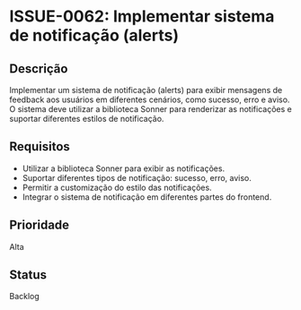 # ISSUE-0062: Implementar sistema de notificação (alerts)

## Descrição

Implementar um sistema de notificação (alerts) para exibir mensagens de feedback aos usuários em diferentes cenários, como sucesso, erro e aviso. O sistema deve utilizar a biblioteca Sonner para renderizar as notificações e suportar diferentes estilos de notificação.

## Requisitos

- Utilizar a biblioteca Sonner para exibir as notificações.
- Suportar diferentes tipos de notificação: sucesso, erro, aviso.
- Permitir a customização do estilo das notificações.
- Integrar o sistema de notificação em diferentes partes do frontend.

## Prioridade

Alta

## Status

Backlog
